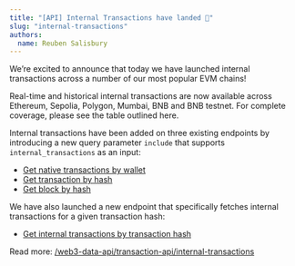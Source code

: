 ```yaml
---
title: "[API] Internal Transactions have landed 🎉"
slug: "internal-transactions"
authors:
  name: Reuben Salisbury
---
```


We’re excited to announce that today we have launched internal transactions across a number of our most popular EVM chains!

Real-time and historical internal transactions are now available across Ethereum, Sepolia, Polygon, Mumbai, BNB and BNB testnet. For complete coverage, please see the table outlined here.

Internal transactions have been added on three existing endpoints by introducing a new query parameter `include` that supports `internal_transactions` as an input:

- [Get native transactions by wallet](/web3-data-api/reference/get-wallet-transactions)
- [Get transaction by hash](/web3-data-api/reference/get-transaction)
- [Get block by hash](/web3-data-api/reference/get-block)

We have also launched a new endpoint that specifically fetches internal transactions for a given transaction hash:

- [Get internal transactions by transaction hash](/web3-data-api/reference/get-internal-transactions)

Read more: [/web3-data-api/transaction-api/internal-transactions](/web3-data-api/transaction-api/internal-transactions)
